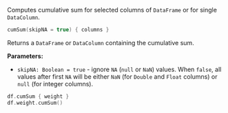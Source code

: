 [//]: # (title: cumSum)

<!---IMPORT org.jetbrains.kotlinx.dataframe.samples.api.Analyze-->

Computes cumulative sum for selected columns of `DataFrame` or for single `DataColumn`.

```kotlin
cumSum(skipNA = true) { columns }
```

Returns a `DataFrame` or `DataColumn` containing the cumulative sum.

**Parameters:**
* `skipNA: Boolean = true` - ignore `NA` (`null` or `NaN`) values. When `false`, all values after first `NA` will be either `NaN` (for `Double` and `Float` columns) or `null` (for integer columns). 

<!---FUN cumSum-->

```kotlin
df.cumSum { weight }
df.weight.cumSum()
```

<!---END-->
